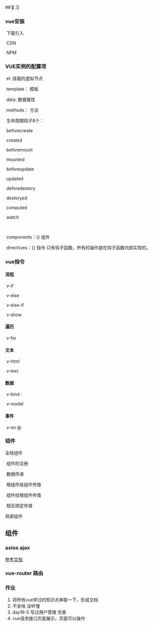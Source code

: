 ##复习

### vue安装

​	下载引入

​	CDN

​	NPM 

### VUE实例的配置项

​	el: 挂载的虚拟节点

​	template： 模板

​	data: 数据属性

​	methods： 方法

​	生命周期钩子8个：

​		beforecreate

​		created

​		beforemount

​		mounted

​		beforeupdate

​		updated

​		deforedestory

​		destoryed

​	computed

​	watch

​	

​	components：{}   组件

​	directiives：{}   指令  只有钩子函数，所有的操作是在钩子函数内部实现的。

### vue指令

#### 流程

​	v-if

​	v-else

​	v-else-if

​	v-show

#### 遍历

​	v-for

#### 文本

​	v-html

​	v-text

#### 数据

​	v-bind   :

​	v-model

#### 事件

​	v-on     @

### 组件

全局组件

​	组件的注册

​	数据传递

​		根组件给组件传值

​		组件给根组件传值

​		相互绑定传值	

局部组件





## 组件





### axios   ajax

[参考文档](http://www.axios-js.com/zh-cn/docs/)



### vue-router  路由







### 作业

1. 将所有vue学过的知识点串联一下，形成文档
2. 不会啥 没听懂  
3. day16-5 写过用户管理 完善
4. vue请求接口页面展示，页面可以操作